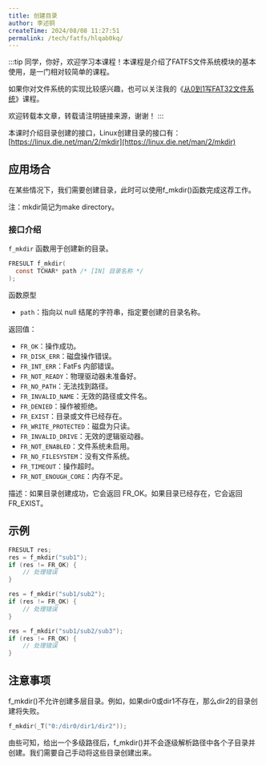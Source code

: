 ```yaml
---
title: 创建目录
author: 李述铜
createTime: 2024/08/08 11:27:51
permalink: /tech/fatfs/hlqab0kq/
---
```

:::tip
同学，你好，欢迎学习本课程！本课程是介绍了FATFS文件系统模块的基本使用，是一门相对较简单的课程。

如果你对文件系统的实现比较感兴趣，也可以关注我的《[从0到1写FAT32文件系统](https://wuptg.xetlk.com/s/VeHie)》课程。

欢迎转载本文章，转载请注明链接来源，谢谢！
:::

本课时介绍目录创建的接口，Linux创建目录的接口有：
[https://linux.die.net/man/2/mkdir](https://linux.die.net/man/2/mkdir)

## 应用场合
在某些情况下，我们需要创建目录，此时可以使用f_mkdir()函数完成这荐工作。

注：mkdir简记为make directory。

### 接口介绍
`f_mkdir` 函数用于创建新的目录。

```c
FRESULT f_mkdir(
  const TCHAR* path /* [IN] 目录名称 */
);
```
函数原型

- `path`：指向以 null 结尾的字符串，指定要创建的目录名称。

返回值：

- `FR_OK`：操作成功。
- `FR_DISK_ERR`：磁盘操作错误。
- `FR_INT_ERR`：FatFs 内部错误。
- `FR_NOT_READY`：物理驱动器未准备好。
- `FR_NO_PATH`：无法找到路径。
- `FR_INVALID_NAME`：无效的路径或文件名。
- `FR_DENIED`：操作被拒绝。
- `FR_EXIST`：目录或文件已经存在。
- `FR_WRITE_PROTECTED`：磁盘为只读。
- `FR_INVALID_DRIVE`：无效的逻辑驱动器。
- `FR_NOT_ENABLED`：文件系统未启用。
- `FR_NO_FILESYSTEM`：没有文件系统。
- `FR_TIMEOUT`：操作超时。
- `FR_NOT_ENOUGH_CORE`：内存不足。

描述：如果目录创建成功，它会返回 FR_OK。如果目录已经存在，它会返回 FR_EXIST。

## 示例
```c
FRESULT res;
res = f_mkdir("sub1");
if (res != FR_OK) {
    // 处理错误
}

res = f_mkdir("sub1/sub2");
if (res != FR_OK) {
    // 处理错误
}

res = f_mkdir("sub1/sub2/sub3");
if (res != FR_OK) {
    // 处理错误
}
```
## 注意事项
f_mkdir()不允许创建多层目录。例如，如果dir0或dir1不存在，那么dir2的目录创建将失败。
```c
f_mkdir(_T("0:/dir0/dir1/dir2"));
```
由些可知，给出一个多级路径后，f_mkdir()并不会逐级解析路径中各个子目录并创建。我们需要自己手动将这些目录创建出来。


